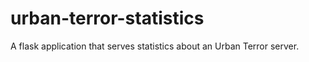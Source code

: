 # urban-terror-statistics
A flask application that serves statistics about an Urban Terror server. 

